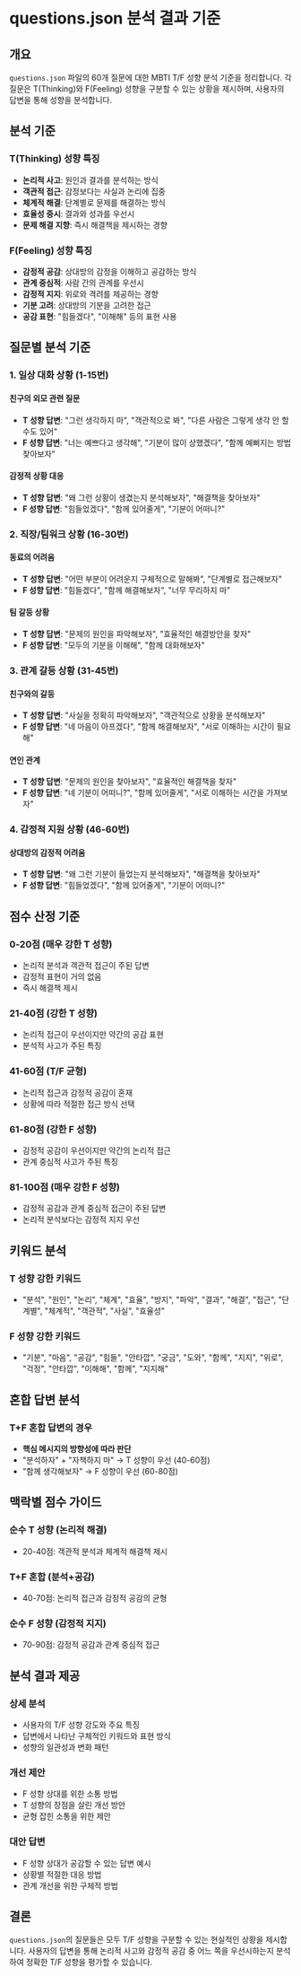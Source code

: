# questions.json 분석 결과 기준

## 개요

`questions.json` 파일의 60개 질문에 대한 MBTI T/F 성향 분석 기준을 정리합니다. 각 질문은 T(Thinking)와 F(Feeling) 성향을 구분할 수 있는 상황을 제시하며, 사용자의 답변을 통해 성향을 분석합니다.

## 분석 기준

### T(Thinking) 성향 특징
- **논리적 사고**: 원인과 결과를 분석하는 방식
- **객관적 접근**: 감정보다는 사실과 논리에 집중
- **체계적 해결**: 단계별로 문제를 해결하는 방식
- **효율성 중시**: 결과와 성과를 우선시
- **문제 해결 지향**: 즉시 해결책을 제시하는 경향

### F(Feeling) 성향 특징
- **감정적 공감**: 상대방의 감정을 이해하고 공감하는 방식
- **관계 중심적**: 사람 간의 관계를 우선시
- **감정적 지지**: 위로와 격려를 제공하는 경향
- **기분 고려**: 상대방의 기분을 고려한 접근
- **공감 표현**: "힘들겠다", "이해해" 등의 표현 사용

## 질문별 분석 기준

### 1. 일상 대화 상황 (1-15번)

#### 친구의 외모 관련 질문
- **T 성향 답변**: "그런 생각하지 마", "객관적으로 봐", "다른 사람은 그렇게 생각 안 할 수도 있어"
- **F 성향 답변**: "너는 예쁘다고 생각해", "기분이 많이 상했겠다", "함께 예뻐지는 방법 찾아보자"

#### 감정적 상황 대응
- **T 성향 답변**: "왜 그런 상황이 생겼는지 분석해보자", "해결책을 찾아보자"
- **F 성향 답변**: "힘들었겠다", "함께 있어줄게", "기분이 어떠니?"

### 2. 직장/팀워크 상황 (16-30번)

#### 동료의 어려움
- **T 성향 답변**: "어떤 부분이 어려운지 구체적으로 말해봐", "단계별로 접근해보자"
- **F 성향 답변**: "힘들겠다", "함께 해결해보자", "너무 무리하지 마"

#### 팀 갈등 상황
- **T 성향 답변**: "문제의 원인을 파악해보자", "효율적인 해결방안을 찾자"
- **F 성향 답변**: "모두의 기분을 이해해", "함께 대화해보자"

### 3. 관계 갈등 상황 (31-45번)

#### 친구와의 갈등
- **T 성향 답변**: "사실을 정확히 파악해보자", "객관적으로 상황을 분석해보자"
- **F 성향 답변**: "네 마음이 아프겠다", "함께 해결해보자", "서로 이해하는 시간이 필요해"

#### 연인 관계
- **T 성향 답변**: "문제의 원인을 찾아보자", "효율적인 해결책을 찾자"
- **F 성향 답변**: "네 기분이 어떠니?", "함께 있어줄게", "서로 이해하는 시간을 가져보자"

### 4. 감정적 지원 상황 (46-60번)

#### 상대방의 감정적 어려움
- **T 성향 답변**: "왜 그런 기분이 들었는지 분석해보자", "해결책을 찾아보자"
- **F 성향 답변**: "힘들었겠다", "함께 있어줄게", "기분이 어떠니?"

## 점수 산정 기준

### 0-20점 (매우 강한 T 성향)
- 논리적 분석과 객관적 접근이 주된 답변
- 감정적 표현이 거의 없음
- 즉시 해결책 제시

### 21-40점 (강한 T 성향)
- 논리적 접근이 우선이지만 약간의 공감 표현
- 분석적 사고가 주된 특징

### 41-60점 (T/F 균형)
- 논리적 접근과 감정적 공감이 혼재
- 상황에 따라 적절한 접근 방식 선택

### 61-80점 (강한 F 성향)
- 감정적 공감이 우선이지만 약간의 논리적 접근
- 관계 중심적 사고가 주된 특징

### 81-100점 (매우 강한 F 성향)
- 감정적 공감과 관계 중심적 접근이 주된 답변
- 논리적 분석보다는 감정적 지지 우선

## 키워드 분석

### T 성향 강한 키워드
- "분석", "원인", "논리", "체계", "효율", "방지", "파악", "결과", "해결", "접근", "단계별", "체계적", "객관적", "사실", "효율성"

### F 성향 강한 키워드
- "기분", "마음", "공감", "힘들", "안타깝", "궁금", "도와", "함께", "지지", "위로", "걱정", "안타깝", "이해해", "함께", "지지해"

## 혼합 답변 분석

### T+F 혼합 답변의 경우
- **핵심 메시지의 방향성에 따라 판단**
- "분석하자" + "자책하지 마" → T 성향이 우선 (40-60점)
- "함께 생각해보자" → F 성향이 우선 (60-80점)

## 맥락별 점수 가이드

### 순수 T 성향 (논리적 해결)
- 20-40점: 객관적 분석과 체계적 해결책 제시

### T+F 혼합 (분석+공감)
- 40-70점: 논리적 접근과 감정적 공감의 균형

### 순수 F 성향 (감정적 지지)
- 70-90점: 감정적 공감과 관계 중심적 접근

## 분석 결과 제공

### 상세 분석
- 사용자의 T/F 성향 강도와 주요 특징
- 답변에서 나타난 구체적인 키워드와 표현 방식
- 성향의 일관성과 변화 패턴

### 개선 제안
- F 성향 상대를 위한 소통 방법
- T 성향의 장점을 살린 개선 방안
- 균형 잡힌 소통을 위한 제안

### 대안 답변
- F 성향 상대가 공감할 수 있는 답변 예시
- 상황별 적절한 대응 방법
- 관계 개선을 위한 구체적 방법

## 결론

`questions.json`의 질문들은 모두 T/F 성향을 구분할 수 있는 현실적인 상황을 제시합니다. 사용자의 답변을 통해 논리적 사고와 감정적 공감 중 어느 쪽을 우선시하는지 분석하여 정확한 T/F 성향을 평가할 수 있습니다. 